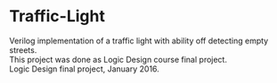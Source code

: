 # Traffic-Light
Verilog implementation of a traffic light with ability off detecting empty streets.<br />
This project was done as Logic Design course final project. <br />
Logic Design final project, January 2016.
